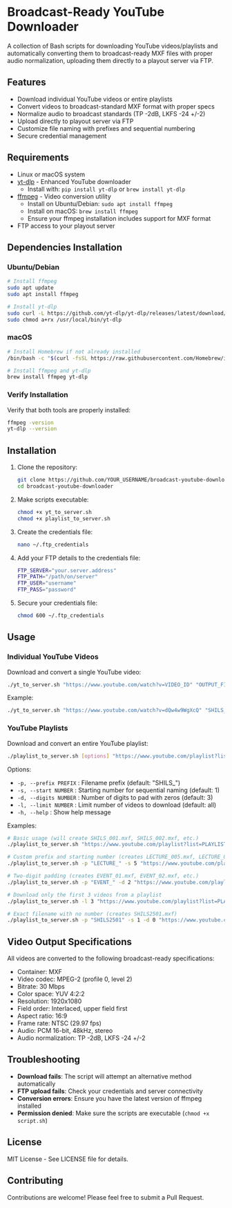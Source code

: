 # Broadcast-Ready YouTube Downloader

A collection of Bash scripts for downloading YouTube videos/playlists and automatically converting them to broadcast-ready MXF files with proper audio normalization, uploading them directly to a playout server via FTP.

## Features

- Download individual YouTube videos or entire playlists
- Convert videos to broadcast-standard MXF format with proper specs
- Normalize audio to broadcast standards (TP -2dB, LKFS -24 +/-2)
- Upload directly to playout server via FTP
- Customize file naming with prefixes and sequential numbering
- Secure credential management

## Requirements

- Linux or macOS system
- [yt-dlp](https://github.com/yt-dlp/yt-dlp) - Enhanced YouTube downloader
  - Install with: `pip install yt-dlp` or `brew install yt-dlp`
- [ffmpeg](https://ffmpeg.org/) - Video conversion utility
  - Install on Ubuntu/Debian: `sudo apt install ffmpeg`
  - Install on macOS: `brew install ffmpeg`
  - Ensure your ffmpeg installation includes support for MXF format
- FTP access to your playout server

## Dependencies Installation

### Ubuntu/Debian
```bash
# Install ffmpeg
sudo apt update
sudo apt install ffmpeg

# Install yt-dlp
sudo curl -L https://github.com/yt-dlp/yt-dlp/releases/latest/download/yt-dlp -o /usr/local/bin/yt-dlp
sudo chmod a+rx /usr/local/bin/yt-dlp
```

### macOS
```bash
# Install Homebrew if not already installed
/bin/bash -c "$(curl -fsSL https://raw.githubusercontent.com/Homebrew/install/HEAD/install.sh)"

# Install ffmpeg and yt-dlp
brew install ffmpeg yt-dlp
```

### Verify Installation
Verify that both tools are properly installed:
```bash
ffmpeg -version
yt-dlp --version
```

## Installation

1. Clone the repository:
   ```bash
   git clone https://github.com/YOUR_USERNAME/broadcast-youtube-downloader.git
   cd broadcast-youtube-downloader
   ```

2. Make scripts executable:
   ```bash
   chmod +x yt_to_server.sh
   chmod +x playlist_to_server.sh
   ```

3. Create the credentials file:
   ```bash
   nano ~/.ftp_credentials
   ```

4. Add your FTP details to the credentials file:
   ```bash
   FTP_SERVER="your.server.address"
   FTP_PATH="/path/on/server"
   FTP_USER="username"
   FTP_PASS="password"
   ```

5. Secure your credentials file:
   ```bash
   chmod 600 ~/.ftp_credentials
   ```

## Usage

### Individual YouTube Videos

Download and convert a single YouTube video:

```bash
./yt_to_server.sh "https://www.youtube.com/watch?v=VIDEO_ID" "OUTPUT_FILENAME"
```

Example:
```bash
./yt_to_server.sh "https://www.youtube.com/watch?v=dQw4w9WgXcQ" "SHILS_001"
```

### YouTube Playlists

Download and convert an entire YouTube playlist:

```bash
./playlist_to_server.sh [options] "https://www.youtube.com/playlist?list=PLAYLIST_ID"
```

Options:
- `-p, --prefix PREFIX` : Filename prefix (default: "SHILS_")
- `-s, --start NUMBER` : Starting number for sequential naming (default: 1)
- `-d, --digits NUMBER` : Number of digits to pad with zeros (default: 3)
- `-l, --limit NUMBER` : Limit number of videos to download (default: all)
- `-h, --help` : Show help message

Examples:
```bash
# Basic usage (will create SHILS_001.mxf, SHILS_002.mxf, etc.)
./playlist_to_server.sh "https://www.youtube.com/playlist?list=PLAYLIST_ID"

# Custom prefix and starting number (creates LECTURE_005.mxf, LECTURE_006.mxf, etc.)
./playlist_to_server.sh -p "LECTURE_" -s 5 "https://www.youtube.com/playlist?list=PLAYLIST_ID"

# Two-digit padding (creates EVENT_01.mxf, EVENT_02.mxf, etc.)
./playlist_to_server.sh -p "EVENT_" -d 2 "https://www.youtube.com/playlist?list=PLAYLIST_ID"

# Download only the first 3 videos from a playlist
./playlist_to_server.sh -l 3 "https://www.youtube.com/playlist?list=PLAYLIST_ID"

# Exact filename with no number (creates SHILS2501.mxf)
./playlist_to_server.sh -p "SHILS2501" -s 1 -d 0 "https://www.youtube.com/playlist?list=PLAYLIST_ID"
```

## Video Output Specifications

All videos are converted to the following broadcast-ready specifications:

- Container: MXF
- Video codec: MPEG-2 (profile 0, level 2)
- Bitrate: 30 Mbps
- Color space: YUV 4:2:2
- Resolution: 1920x1080
- Field order: Interlaced, upper field first
- Aspect ratio: 16:9
- Frame rate: NTSC (29.97 fps)
- Audio: PCM 16-bit, 48kHz, stereo
- Audio normalization: TP -2dB, LKFS -24 +/-2

## Troubleshooting

- **Download fails**: The script will attempt an alternative method automatically
- **FTP upload fails**: Check your credentials and server connectivity
- **Conversion errors**: Ensure you have the latest version of ffmpeg installed
- **Permission denied**: Make sure the scripts are executable (`chmod +x script.sh`)

## License

MIT License - See LICENSE file for details.

## Contributing

Contributions are welcome! Please feel free to submit a Pull Request.